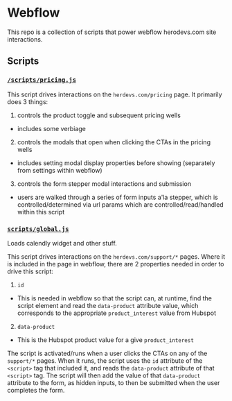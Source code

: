 # Webflow

This repo is a collection of scripts that power webflow herodevs.com site interactions.


## Scripts

### [`/scripts/pricing.js`](/scripts/pricing.js)

This script drives interactions on the `herdevs.com/pricing` page. It primarily does 3 things:

1. controls the product toggle and subsequent pricing wells
  - includes some verbiage
2. controls the modals that open when clicking the CTAs in the pricing wells
  - includes setting modal display properties before showing (separately from settings within webflow)
3. controls the form stepper modal interactions and submission
  - users are walked through a series of form inputs a'la stepper, which is controlled/determined via url params which are controlled/read/handled within this script

### [`scripts/global.js`](scripts/global.js)

Loads calendly widget and other stuff.

This script drives interactions on the `herdevs.com/support/*` pages. Where it is included in the page in webflow, there are 2 properties needed in order to drive this script:

1. `id` 
  - This is needed in webflow so that the script can, at runtime, find the script element and read the `data-product` attribute value, which corresponds to the appropriate `product_interest` value from Hubspot
2. `data-product`
  - This is the Hubspot product value for a give `product_interest`

The script is activated/runs when a user clicks the CTAs on any of the `support/*` pages. When it runs, the script uses the `id` attribute of the `<script>` tag that included it, and reads the `data-product` attribute of that `<script>` tag. The script will then add the value of that `data-product` attribute to the form, as hidden inputs, to then be submitted when the user completes the form.

